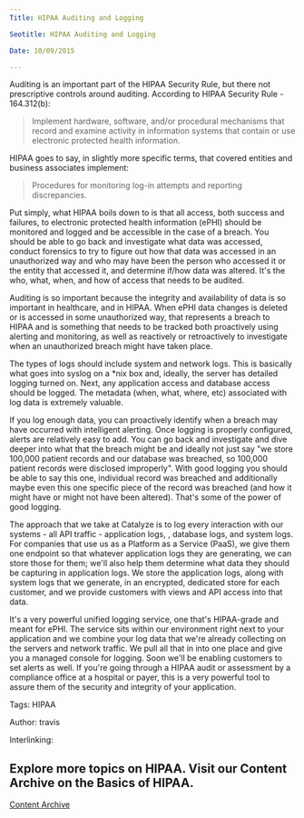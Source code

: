 ```yaml
---
Title: HIPAA Auditing and Logging

Seotitle: HIPAA Auditing and Logging

Date: 10/09/2015

---
```

Auditing is an important part of the HIPAA Security Rule, but there not prescriptive controls around auditing. According to HIPAA Security Rule - 164.312(b):

> Implement hardware, software, and/or procedural mechanisms that record and examine activity in information systems that contain or use electronic protected health information.

HIPAA goes to say, in slightly more specific terms, that covered entities and business associates implement:

> Procedures for monitoring log-in attempts and reporting discrepancies.

Put simply, what HIPAA boils down to is that all access, both success and failures, to electronic protected health information (ePHI) should be monitored and logged and be accessible in the case of a breach. You should be able to go back and investigate what data was accessed, conduct forensics to try to figure out how that data was accessed in an unauthorized way and who may have been the person who accessed it or the entity that accessed it, and determine if/how data was altered. It's the who, what, when, and how of access that needs to be audited.

Auditing is so important because the integrity and availability of data is so important in healthcare, and in HIPAA. When ePHI data changes is deleted or is accessed in some unauthorized way, that represents a breach to HIPAA and is something that needs to be tracked both proactively using alerting and monitoring, as well as reactively or retroactively to investigate when an unauthorized breach might have taken place.

The types of logs should include system and network logs. This is basically what goes into syslog on a *nix box and, ideally, the server has detailed logging turned on. Next, any  application access and database access should be logged. The metadata (when, what, where, etc) associated with log data is extremely valuable.

If you log enough data, you can proactively identify when a breach may have occurred with intelligent alerting. Once logging is properly configured, alerts are relatively easy to add. You can go back and investigate and dive deeper into what that the breach might be and ideally not just say "we store 100,000 patient records and our database was breached, so 100,000 patient records were disclosed improperly". With good logging you should be able to say this one, individual record was breached and additionally maybe even this one specific piece of the record was breached (and how it might have or might not have been altered). That's some of the power of good logging.

The approach that we take at Catalyze is to log every interaction with our systems - all API traffic - application logs, , database logs, and system logs. For companies that use us as a Platform as a Service (PaaS), we give them one endpoint so that whatever application logs they are generating, we can store those for them; we'll also help them determine what data they should be capturing in application logs. We store the application logs, along with system logs that we generate, in an encrypted, dedicated store for each customer, and we provide customers with views and API access into that data.

It's a very powerful unified logging service, one that's HIPAA-grade and meant for ePHI. The service sits within our environment right next to your application and we  combine your log data that we're already collecting on the servers and network traffic. We pull all that in into one place and give you a managed console for logging. Soon we'll be enabling customers to set alerts as well. If you're going through a HIPAA audit or assessment by a compliance office at a hospital or payer, this is a very powerful tool to assure them of the security and integrity of your application.

Tags: HIPAA

Author: travis

Interlinking: <h2>Explore more topics on HIPAA. Visit our Content Archive on the Basics of HIPAA.</h2>
<a href="http://content.catalyze.io/hipaa-basics">Content Archive</a>